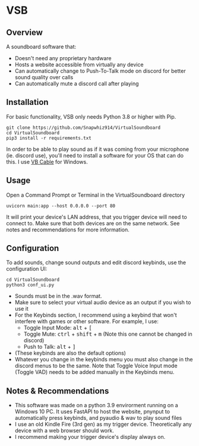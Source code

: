 # VSB
## Overview
A soundboard software that:
 - Doesn't need any proprietary hardware
 - Hosts a website accessible from virtually any device
 - Can automatically change to Push-To-Talk mode on discord for better sound quality over calls
 - Can automatically mute a discord call after playing

## Installation
For basic functionality, VSB only needs Python 3.8 or higher with Pip.
```
git clone https://github.com/Snapwhiz914/VirtualSoundboard
cd VirtualSoundboard
pip3 install -r requirements.txt
```
In order to be able to play sound as if it was coming from your microphone (ie. discord use), you'll need to install a software for your OS that can do this. I use [VB Cable](https://vb-audio.com/Cable/) for Windows.

## Usage
Open a Command Prompt or Terminal in the VirtualSoundboard directory
```
uvicorn main:app --host 0.0.0.0 --port 80
```
It will print your device's LAN address, that you trigger device will need to connect to. Make sure that both devices are on the same network. See notes and recommendations for more information.

## Configuration
To add sounds, change sound outputs and edit discord keybinds, use the configuration UI:
```
cd VirtualSoundboard
python3 conf_ui.py
```
 - Sounds must be in the .wav format.
 - Make sure to select your virtual audio device as an output if you wish to use it
 - For the Keybinds section, I recommend using a keybind that won't interfere with games or other software. For example, I use:
   - Toggle Input Mode: <kbd>alt</kbd> + <kbd>[</kbd>
   - Toggle Mute: <kbd>ctrl</kbd> + <kbd>shift</kbd> + <kbd>m</kbd> (Note this one cannot be changed in discord)
   - Push to Talk: <kbd>alt</kbd> + <kbd>]</kbd>
 - (These keybinds are also the default options)
 - Whatever you change in the keybinds menu you must also change in the discord menus to be the same. Note that Toggle Voice Input mode (Toggle VAD) needs to be added manually in the Keybinds menu.

## Notes & Recommendations
 - This software was made on a python 3.9 envirorment running on a Windows 10 PC. It uses FastAPI to host the website, pnynput to automatically press keybinds, and pyaudio & wav to play sound files
 - I use an old Kindle Fire (3rd gen) as my trigger device. Theoretically any device with a web browser should work.
 - I recommend making your trigger device's display always on.
